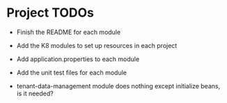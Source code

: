 # Project TODOs

- Finish the README for each module
- Add the K8 modules to set up resources in each project
- Add application.properties to each module
- Add the unit test files for each module

- tenant-data-management module does nothing except initialize beans, is it needed?